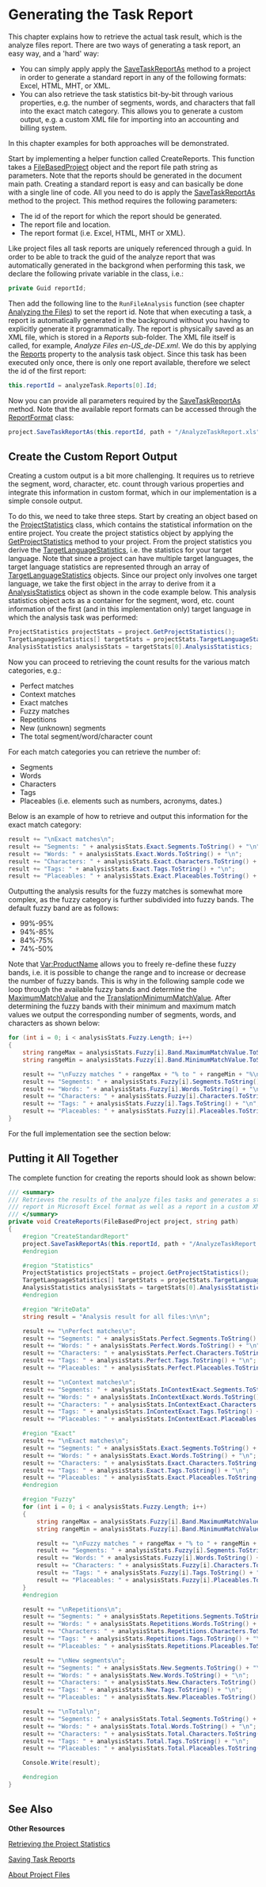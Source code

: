 Generating the Task Report
==

This chapter explains how to retrieve the actual task result, which is the analyze files report. There are two ways of generating a task report, an easy way, and a 'hard' way:

* You can simply apply apply the [SaveTaskReportAs](../../api/projectautomation/Sdl.ProjectAutomation.FileBased.FileBasedProject.yml#Sdl_ProjectAutomation_FileBased_FileBasedProject_SaveTaskReportAs_System_Guid_System_String_Sdl_ProjectAutomation_Core_ReportFormat_) method to a project in order to generate a standard report in any of the following formats: Excel, HTML, MHT, or XML.
* You can also retrieve the task statistics bit-by-bit through various properties, e.g. the number of segments, words, and characters that fall into the exact match category. This allows you to generate a custom output, e.g. a custom XML file for importing into an accounting and billing system.

In this chapter examples for both approaches will be demonstrated.

Start by implementing a helper function called CreateReports. This function takes a [FileBasedProject](../../api/projectautomation/Sdl.ProjectAutomation.FileBased.FileBasedProject.yml) object and the report file path string as parameters. Note that the reports should be generated in the document main path. Creating a standard report is easy and can basically be done with a single line of code. All you need to do is apply the [SaveTaskReportAs](../../api/projectautomation/Sdl.ProjectAutomation.FileBased.FileBasedProject.yml#Sdl_ProjectAutomation_FileBased_FileBasedProject_SaveTaskReportAs_System_Guid_System_String_Sdl_ProjectAutomation_Core_ReportFormat_) method to the project. This method requires the following parameters:

* The id of the report for which the report should be generated.
* The report file and location.
* The report format (i.e. Excel, HTML, MHT or XML).

Like project files all task reports are uniquely referenced through a guid. In order to be able to track the guid of the analyze report that was automatically generated in the backgrond when performing this task, we declare the following private variable in the class, i.e.:

```cs
private Guid reportId;
```

Then add the following line to the ```RunFileAnalysis``` function (see chapter [Analyzing the Files](analyzing_the_files.md)) to set the report id. Note that when executing a task, a report is automatically generated in the background without you having to explicitly generate it programmatically. The report is physically saved as an XML file, which is stored in a *Reports* sub-folder. The XML file itself is called, for example, *Analyze Files en-US_de-DE.xml*. We do this by applying the [Reports](../../api/projectautomation/Sdl.ProjectAutomation.Core.AutomaticTask.yml#Sdl_ProjectAutomation_Core_AutomaticTask_Reports) property to the analysis task object. Since this task has been executed only once, there is only one report available, therefore we select the id of the first report:

```cs
this.reportId = analyzeTask.Reports[0].Id;
```

Now you can provide all parameters required by the [SaveTaskReportAs](../../api/projectautomation/Sdl.ProjectAutomation.FileBased.FileBasedProject.yml#Sdl_ProjectAutomation_FileBased_FileBasedProject_SaveTaskReportAs_System_Guid_System_String_Sdl_ProjectAutomation_Core_ReportFormat_) method. Note that the available report formats can be accessed through the [ReportFormat](../../api/projectautomation/Sdl.ProjectAutomation.Core.ReportFormat.yml) class:

```cs
project.SaveTaskReportAs(this.reportId, path + "/AnalyzeTaskReport.xls", ReportFormat.Excel);
```

Create the Custom Report Output
--

Creating a custom output is a bit more challenging. It requires us to retrieve the segment, word, character, etc. count through various properties and integrate this information in custom format, which in our implementation is a simple console output.

To do this, we need to take three steps. Start by creating an object based on the [ProjectStatistics](../../api/projectautomation/Sdl.ProjectAutomation.Core.ProjectStatistics.yml) class, which contains the statistical information on the entire project. You create the project statistics object by applying the [GetProjectStatistics](../../api/projectautomation/Sdl.ProjectAutomation.FileBased.FileBasedProject.yml#Sdl_ProjectAutomation_FileBased_FileBasedProject_GetProjectStatistics) method to your project. From the project statistics you derive the [TargetLanguageStatistics](../../api/projectautomation/Sdl.ProjectAutomation.Core.ProjectStatistics.yml#Sdl_ProjectAutomation_Core_ProjectStatistics_TargetLanguageStatistics), i.e. the statistics for your target language. Note that since a project can have multiple target languages, the target language statistics are represented through an array of [TargetLanguageStatistics](../../api/projectautomation/Sdl.ProjectAutomation.Core.ProjectStatistics.yml#Sdl_ProjectAutomation_Core_ProjectStatistics_TargetLanguageStatistics) objects. Since our project only involves one target language, we take the first object in the array to derive from it a [AnalysisStatistics](../../api/projectautomation/Sdl.ProjectAutomation.Core.AnalysisStatistics.yml) object as shown in the code example below. This analysis statistics object acts as a container for the segment, word, etc. count information of the first (and in this implementation only) target language in which the analysis task was performed:

```cs
ProjectStatistics projectStats = project.GetProjectStatistics();
TargetLanguageStatistics[] targetStats = projectStats.TargetLanguageStatistics;
AnalysisStatistics analysisStats = targetStats[0].AnalysisStatistics;
```

Now you can proceed to retrieving the count results for the various match categories, e.g.:
* Perfect matches
* Context matches
* Exact matches
* Fuzzy matches
* Repetitions
* New (unknown) segments
* The total segment/word/character count

For each match categories you can retrieve the number of:

* Segments
* Words
* Characters
* Tags
* Placeables (i.e. elements such as numbers, acronyms, dates.)

Below is an example of how to retrieve and output this information for the exact match category:

```cs
result += "\nExact matches\n";
result += "Segments: " + analysisStats.Exact.Segments.ToString() + "\n";
result += "Words: " + analysisStats.Exact.Words.ToString() + "\n";
result += "Characters: " + analysisStats.Exact.Characters.ToString() + "\n";
result += "Tags: " + analysisStats.Exact.Tags.ToString() + "\n";
result += "Placeables: " + analysisStats.Exact.Placeables.ToString() + "\n";
```

Outputting the analysis results for the fuzzy matches is somewhat more complex, as the fuzzy category is further subdivided into fuzzy bands. The default fuzzy band are as follows:
* 99%-95%
* 94%-85%
* 84%-75%
* 74%-50%

Note that <Var:ProductName> allows you to freely re-define these fuzzy bands, i.e. it is possible to change the range and to increase or decrease the number of fuzzy bands. This is why in the following sample code we loop through the available fuzzy bands and determine the [MaximumMatchValue](../../api/projectautomation/Sdl.ProjectAutomation.Core.AnalysisBand.yml#Sdl_ProjectAutomation_Core_AnalysisBand_MaximumMatchValue) and the [TranslationMinimumMatchValue](../../api/projectautomation/Sdl.ProjectAutomation.Settings.TranslationMemorySettings.yml#Sdl_ProjectAutomation_Settings_TranslationMemorySettings_TranslationMinimumMatchValue). After determining the fuzzy bands with their minimum and maximum match values we output the corresponding number of segments, words, and characters as shown below:

```cs
for (int i = 0; i < analysisStats.Fuzzy.Length; i++)
{
    string rangeMax = analysisStats.Fuzzy[i].Band.MaximumMatchValue.ToString();
    string rangeMin = analysisStats.Fuzzy[i].Band.MinimumMatchValue.ToString();

    result += "\nFuzzy matches " + rangeMax + "% to " + rangeMin + "%\n";
    result += "Segments: " + analysisStats.Fuzzy[i].Segments.ToString() + "\n";
    result += "Words: " + analysisStats.Fuzzy[i].Words.ToString() + "\n";
    result += "Characters: " + analysisStats.Fuzzy[i].Characters.ToString() + "\n";
    result += "Tags: " + analysisStats.Fuzzy[i].Tags.ToString() + "\n";
    result += "Placeables: " + analysisStats.Fuzzy[i].Placeables.ToString() + "\n";
}
```

For the full implementation see the section below:

Putting it All Together
--

The complete function for creating the reports should look as shown below:

```cs
/// <summary>
/// Retrieves the results of the analyze files tasks and generates a standard
/// report in Microsoft Excel format as well as a report in a custom XML format.
/// </summary> 
private void CreateReports(FileBasedProject project, string path)
{
    #region "CreateStandardReport"
    project.SaveTaskReportAs(this.reportId, path + "/AnalyzeTaskReport.xls", ReportFormat.Excel);
    #endregion

    #region "Statistics"
    ProjectStatistics projectStats = project.GetProjectStatistics();
    TargetLanguageStatistics[] targetStats = projectStats.TargetLanguageStatistics;
    AnalysisStatistics analysisStats = targetStats[0].AnalysisStatistics;
    #endregion

    #region "WriteData"
    string result = "Analysis result for all files:\n\n";

    result += "\nPerfect matches\n";
    result += "Segments: " + analysisStats.Perfect.Segments.ToString() + "\n";
    result += "Words: " + analysisStats.Perfect.Words.ToString() + "\n";
    result += "Characters: " + analysisStats.Perfect.Characters.ToString() + "\n";
    result += "Tags: " + analysisStats.Perfect.Tags.ToString() + "\n";
    result += "Placeables: " + analysisStats.Perfect.Placeables.ToString() + "\n";

    result += "\nContext matches\n";
    result += "Segments: " + analysisStats.InContextExact.Segments.ToString() + "\n";
    result += "Words: " + analysisStats.InContextExact.Words.ToString() + "\n";
    result += "Characters: " + analysisStats.InContextExact.Characters.ToString() + "\n";
    result += "Tags: " + analysisStats.InContextExact.Tags.ToString() + "\n";
    result += "Placeables: " + analysisStats.InContextExact.Placeables.ToString() + "\n";

    #region "Exact"
    result += "\nExact matches\n";
    result += "Segments: " + analysisStats.Exact.Segments.ToString() + "\n";
    result += "Words: " + analysisStats.Exact.Words.ToString() + "\n";
    result += "Characters: " + analysisStats.Exact.Characters.ToString() + "\n";
    result += "Tags: " + analysisStats.Exact.Tags.ToString() + "\n";
    result += "Placeables: " + analysisStats.Exact.Placeables.ToString() + "\n";
    #endregion

    #region "Fuzzy"
    for (int i = 0; i < analysisStats.Fuzzy.Length; i++)
    {
        string rangeMax = analysisStats.Fuzzy[i].Band.MaximumMatchValue.ToString();
        string rangeMin = analysisStats.Fuzzy[i].Band.MinimumMatchValue.ToString();

        result += "\nFuzzy matches " + rangeMax + "% to " + rangeMin + "%\n";
        result += "Segments: " + analysisStats.Fuzzy[i].Segments.ToString() + "\n";
        result += "Words: " + analysisStats.Fuzzy[i].Words.ToString() + "\n";
        result += "Characters: " + analysisStats.Fuzzy[i].Characters.ToString() + "\n";
        result += "Tags: " + analysisStats.Fuzzy[i].Tags.ToString() + "\n";
        result += "Placeables: " + analysisStats.Fuzzy[i].Placeables.ToString() + "\n";
    }
    #endregion

    result += "\nRepetitions\n";
    result += "Segments: " + analysisStats.Repetitions.Segments.ToString() + "\n";
    result += "Words: " + analysisStats.Repetitions.Words.ToString() + "\n";
    result += "Characters: " + analysisStats.Repetitions.Characters.ToString() + "\n";
    result += "Tags: " + analysisStats.Repetitions.Tags.ToString() + "\n";
    result += "Placeables: " + analysisStats.Repetitions.Placeables.ToString() + "\n";

    result += "\nNew segments\n";
    result += "Segments: " + analysisStats.New.Segments.ToString() + "\n";
    result += "Words: " + analysisStats.New.Words.ToString() + "\n";
    result += "Characters: " + analysisStats.New.Characters.ToString() + "\n";
    result += "Tags: " + analysisStats.New.Tags.ToString() + "\n";
    result += "Placeables: " + analysisStats.New.Placeables.ToString() + "\n";

    result += "\nTotal\n";
    result += "Segments: " + analysisStats.Total.Segments.ToString() + "\n";
    result += "Words: " + analysisStats.Total.Words.ToString() + "\n";
    result += "Characters: " + analysisStats.Total.Characters.ToString() + "\n";
    result += "Tags: " + analysisStats.Total.Tags.ToString() + "\n";
    result += "Placeables: " + analysisStats.Total.Placeables.ToString() + "\n";

    Console.Write(result);

    #endregion
}
```

See Also
--

**Other Resources**

[Retrieving the Project Statistics](retrieving_the_project_statistics.md)

[Saving Task Reports](saving_task_reports.md)

[About Project Files](about_project_files.md)